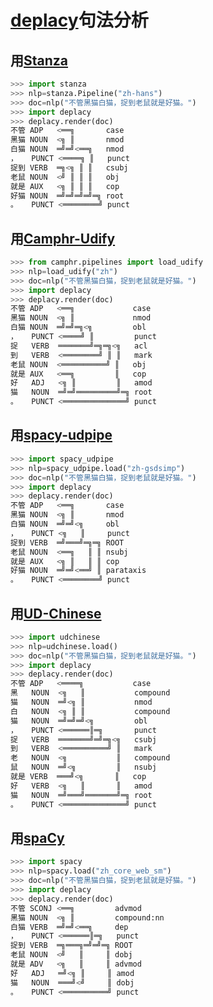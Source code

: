 # [deplacy](https://koichiyasuoka.github.io/deplacy/)句法分析

## 用[Stanza](https://stanfordnlp.github.io/stanza)

```py
>>> import stanza
>>> nlp=stanza.Pipeline("zh-hans")
>>> doc=nlp("不管黑猫白猫，捉到老鼠就是好猫。")
>>> import deplacy
>>> deplacy.render(doc)
不管 ADP   <══╗       case
黑猫 NOUN  <╗ ║       nmod
白猫 NOUN  ═╝═╝<══╗   nmod
，   PUNCT <════╗ ║   punct
捉到 VERB  ═╗<╗ ║ ║   csubj
老鼠 NOUN  <╝ ║ ║ ║   obj
就是 AUX   <╗ ║ ║ ║   cop
好猫 NOUN  ═╝═╝═╝═╝═╗ root
。   PUNCT <════════╝ punct
```

## 用[Camphr-Udify](https://camphr.readthedocs.io/en/latest/notes/udify.html)

```py
>>> from camphr.pipelines import load_udify
>>> nlp=load_udify("zh")
>>> doc=nlp("不管黑猫白猫，捉到老鼠就是好猫。")
>>> import deplacy
>>> deplacy.render(doc)
不管 ADP   <══╗             case
黑猫 NOUN  <╗ ║             nmod
白猫 NOUN  ═╝═╝═╗<╗         obl
，   PUNCT <════╝ ║         punct
捉   VERB  ═══════╝═╗═╗<╗   acl
到   VERB  <════════╝ ║ ║   mark
老鼠 NOUN  <══════════╝ ║   obj
就是 AUX   <══╗         ║   cop
好   ADJ   <╗ ║         ║   amod
猫   NOUN  ═╝═╝═════════╝═╗ root
。   PUNCT <══════════════╝ punct
```

## 用[spacy-udpipe](https://github.com/TakeLab/spacy-udpipe)

```py
>>> import spacy_udpipe
>>> nlp=spacy_udpipe.load("zh-gsdsimp")
>>> doc=nlp("不管黑猫白猫，捉到老鼠就是好猫。")
>>> import deplacy
>>> deplacy.render(doc)
不管 ADP   <══╗       case
黑猫 NOUN  <╗ ║       nmod
白猫 NOUN  ═╝═╝<╗     obl
，   PUNCT <╗   ║     punct
捉到 VERB  ═╝═══╝═╗═╗ ROOT
老鼠 NOUN  <══╗   ║ ║ nsubj
就是 AUX   <╗ ║   ║ ║ cop
好猫 NOUN  ═╝═╝<══╝ ║ parataxis
。   PUNCT <════════╝ punct
```

## 用[UD-Chinese](https://pypi.org/project/udchinese)

```py
>>> import udchinese
>>> nlp=udchinese.load()
>>> doc=nlp("不管黑猫白猫，捉到老鼠就是好猫。")
>>> import deplacy
>>> deplacy.render(doc)
不管 ADP   <════╗           case
黑   NOUN  <╗   ║           compound
猫   NOUN  ═╝<╗ ║           nmod
白   NOUN  <╗ ║ ║           compound
猫   NOUN  ═╝═╝═╝<╗         obl
，   PUNCT <══════║═╗       punct
捉   VERB  ═══════╝═╝═╗<╗   csubj
到   VERB  <══════════╝ ║   mark
老   NOUN  <╗           ║   compound
鼠   NOUN  ═╝<╗         ║   nsubj
就是 VERB  ═══╝<╗       ║   cop
好   VERB  <╗   ║       ║   amod
猫   NOUN  ═╝═══╝═══════╝═╗ root
。   PUNCT <══════════════╝ punct
```

## 用[spaCy](https://spacy.io/)

```py
>>> import spacy
>>> nlp=spacy.load("zh_core_web_sm")
>>> doc=nlp("不管黑猫白猫，捉到老鼠就是好猫。")
>>> import deplacy
>>> deplacy.render(doc)
不管 SCONJ <══╗         advmod
黑猫 NOUN  <╗ ║         compound:nn
白猫 VERB  ═╝═╝<══╗     dep
，   PUNCT <══════║═╗   punct
捉到 VERB  ═╗═══╗═╝═╝═╗ ROOT
老鼠 NOUN  <╝   ║     ║ dobj
就是 ADV   <╗   ║     ║ advmod
好   ADJ   ═╝<╗ ║     ║ amod
猫   NOUN  ═══╝<╝     ║ dobj
。   PUNCT <══════════╝ punct
```

